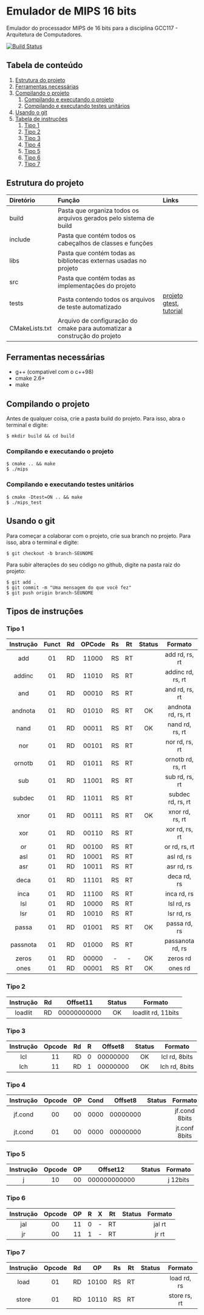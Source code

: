 # Emulador de MIPS 16 bits
Emulador do processador MIPS de 16 bits para a disciplina GCC117 - Arquitetura de Computadores.

[![Build Status](https://travis-ci.org/mathnogueira/mips.svg?branch=master)](https://travis-ci.org/mathnogueira/mips)

## Tabela de conteúdo
1. [Estrutura do projeto](#estrutura-do-projeto)
2. [Ferramentas necessárias](#ferramentas-necessárias)
3. [Compilando o projeto](#compilando-o-projeto)
	1. [Compilando e executando o projeto](#compilando-e-executando-o-projeto)
	2. [Compilando e executando testes unitários](#compilando-e-executando-testes-unitários)
4. [Usando o git](#usando-o-git)
5. [Tabela de instruções](#tipos-de-instruções)
	1. [Tipo 1](#tipo-1)
	2. [Tipo 2](#tipo-2)
	3. [Tipo 3](#tipo-3)
	4. [Tipo 4](#tipo-4)
	5. [Tipo 5](#tipo-5)
	6. [Tipo 6](#tipo-6)
	7. [Tipo 7](#tipo-7)

## Estrutura do projeto

| Diretório		| Função																| Links		|
| :-----------  |:--------------------------------------------------------------------- | :-------- |
| build			| Pasta que organiza todos os arquivos gerados pelo sistema de build    |           |
| include 		| Pasta que contém todos os cabeçalhos de classes e funções				|			|
| libs			| Pasta que contém todas as bibliotecas externas usadas no projeto		|			|
| src			| Pasta que contém todas as implementações do projeto					|			|
| tests			| Pasta contendo todos os arquivos de teste automatizado				| [projeto gtest](https://github.com/google/googletest),  [tutorial](http://www.ibm.com/developerworks/aix/library/au-googletestingframework.html) |
| CMakeLists.txt| Arquivo de configuração do cmake para automatizar a construção do projeto|        |

## Ferramentas necessárias
* g++ (compatível com o c++98)
* cmake 2.6+
* make

## Compilando o projeto

Antes de qualquer coisa, crie a pasta build do projeto. Para isso, abra o terminal
e digite:
```shell
$ mkdir build && cd build
```

### Compilando e executando o projeto
```shell
$ cmake .. && make
$ ./mips
```

### Compilando e executando testes unitários
```shell
$ cmake -Dtest=ON .. && make
$ ./mips_test
```

## Usando o git

Para começar a colaborar com o projeto, crie sua branch no projeto. Para isso, abra o terminal
e digite:

```shell
$ git checkout -b branch-SEUNOME
```

Para subir alterações do seu código no github, digite na pasta raíz do projeto:

```shell
$ git add .
$ git commit -m "Uma mensagem do que você fez"
$ git push origin branch-SEUNOME
```

## Tipos de instruções

### Tipo 1
| Instrução | Funct | Rd | OPCode | Rs | Rt | Status | Formato           |
|:---------:|:-----:|:--:|:------:|:--:|:--:|:------:|:-----------------:|
| add       | 01    | RD | 11000  | RS | RT |        | add rd, rs, rt    |
| addinc    | 01    | RD | 11010  | RS | RT |        | addinc rd, rs, rt |
| and       | 01    | RD | 00010  | RS | RT |        | and rd, rs, rt    |
| andnota   | 01    | RD | 01010  | RS | RT |   OK   | andnota rd, rs, rt|
| nand      | 01    | RD | 00011  | RS | RT |   OK   | nand rd, rs, rt   |
| nor       | 01    | RD | 00101  | RS | RT |        | nor rd, rs, rt    |
| ornotb    | 01    | RD | 01011  | RS | RT |        | ornotb rd, rs, rt |
| sub       | 01    | RD | 11001  | RS | RT |        | sub rd, rs, rt    |
| subdec    | 01    | RD | 11011  | RS | RT |        | subdec rd, rs, rt |
| xnor      | 01    | RD | 00111  | RS | RT |   OK   | xnor rd, rs, rt   |
| xor       | 01    | RD | 00110  | RS | RT |        | xor rd, rs, rt    |
| or        | 01    | RD | 00100  | RS | RT |        | or rd, rs, rt     |
| asl       | 01    | RD | 10001  | RS | RT |        | asl rd, rs        |
| asr       | 01    | RD | 10011  | RS | RT |        | asr rd, rs        |
| deca      | 01    | RD | 11101  | RS | RT |        | deca rd, rs       |
| inca      | 01    | RD | 11100  | RS | RT |        | inca rd, rs       |
| lsl       | 01    | RD | 10000  | RS | RT |        | lsl rd, rs        |
| lsr       | 01    | RD | 10010  | RS | RT |        | lsr rd, rs        |
| passa     | 01    | RD | 01001  | RS | RT |   OK   | passa rd, rs      |
| passnota  | 01    | RD | 01000  | RS | RT |        | passanota rd, rs  |
| zeros     | 01    | RD | 00000  | -  | -  |   OK   | zeros rd          |
| ones      | 01    | RD | 00001  | RS | RT |   OK   | ones rd           |

### Tipo 2
| Instrução | Rd | Offset11     | Status | Formato             |
|:---------:|:--:|:------------:|:------:|:-------------------:|
| loadlit   | RD | 00000000000  |   OK   | loadlit rd, 11bits  |

### Tipo 3
| Instrução | Opcode | Rd | R   | Offset8  | Status | Formato       |
|:---------:|:-----:|:--:|:---:|:--------:|:------:|:--------------:|
| lcl       | 11    | RD | 0   | 00000000 |   OK   | lcl rd, 8bits  |
| lch       | 11    | RD | 1   | 00000000 |   OK   | lch rd, 8bits  |

### Tipo 4
| Instrução | Opcode | OP | Cond   | Offset8  | Status | Formato      |
|:---------:|:-----:|:--:|:------:|:--------:|:------:|:-------------:|
| jf.cond   | 00    | 00 | 0000   | 00000000 |        | jf.cond 8bits |
| jt.cond   | 01    | 00 | 0000   | 00000000 |        | jt.conf 8bits |

### Tipo 5
| Instrução | Opcode | OP | Offset12      | Status | Formato     |
|:---------:|:-----:|:--:|:-------------:|:------:|:------------:|
| j         | 10    | 00 | 000000000000  |        | j 12bits     |

### Tipo 6
| Instrução | Opcode | OP | R | X | Rt | Status | Formato       |
|:---------:|:-----:|:--:|:-:|:-:|:--:|:------:|:--------------:|
| jal       | 00    | 11 | 0 | - | RT |        | jal rt         |
| jr        | 00    | 11 | 1 | - | RT |        | jr rt          |

### Tipo 7
| Instrução | Opcode | Rd | OP    | Rs | Rt | Status | Formato      |
|:---------:|:-----:|:--:|:-----:|:--:|:--:|:------:|:-------------:|
| load      | 01    | RD | 10100 | RS | RT |        | load rd, rs   |
| store     | 01    | RD | 10110 | RS | RT |        | store rs, rt  |
